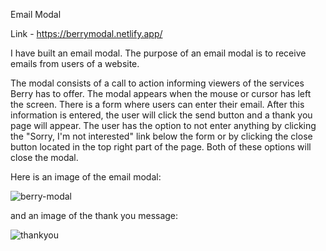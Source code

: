 Email Modal

Link - https://berrymodal.netlify.app/

I have built an email modal. The purpose of an email modal is to receive emails from users of a website.

The modal consists of a call to action informing viewers of the services Berry has to offer. The modal appears when the mouse or cursor has left the screen. There is a form where users can enter their email. After this information is entered, the user will click the send button and a thank you page will appear. The user has the option to not enter anything by clicking the "Sorry, I'm not interested" link below the form or by clicking the close button located in the top right part of the page. Both of these options will close the modal.


Here is an image of the email modal:

![berry-modal](https://user-images.githubusercontent.com/61445847/229656261-231f8487-6318-4d2c-9fbe-8a83b36f3555.jpg)

and an image of the thank you message:

![thankyou](https://user-images.githubusercontent.com/61445847/229657046-39ef528e-f2de-42da-9668-f788afcac975.jpg)
